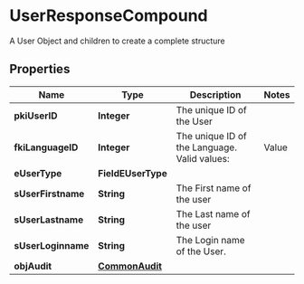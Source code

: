 

# UserResponseCompound

A User Object and children to create a complete structure

## Properties

| Name | Type | Description | Notes |
|------------ | ------------- | ------------- | -------------|
|**pkiUserID** | **Integer** | The unique ID of the User |  |
|**fkiLanguageID** | **Integer** | The unique ID of the Language.  Valid values:  |Value|Description| |-|-| |1|French| |2|English| |  |
|**eUserType** | **FieldEUserType** |  |  |
|**sUserFirstname** | **String** | The First name of the user |  |
|**sUserLastname** | **String** | The Last name of the user |  |
|**sUserLoginname** | **String** | The Login name of the User. |  |
|**objAudit** | [**CommonAudit**](CommonAudit.md) |  |  |



